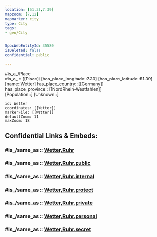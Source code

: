```yaml
---
location: [51.39,7.39] 
mapzoom: [7,12] 
mapmarker: city 
type: City
tags:
- geo/City


SpocWebEntityId: 35580
isDeleted: false
confidential: public

---
```

#is_a_/Place  
#is_a_ :: [[Place]] 
[has_place_longitude::7.39] 
[has_place_latitude::51.39] 
[name::Wetter] 
has_place_country:: [[Germany]]  
has_place_province:: [[NordRhein-Westfahlen]]  
[Population::] 
[Unknown::] 


```leaflet
id: Wetter
coordinates: [[Wetter]] 
markerFile: [[Wetter]] 
defaultZoom: 11 
maxZoom: 18
```


## Confidential Links & Embeds: 

### #is_/same_as :: [Wetter,Ruhr](/_Standards/Earth/Continent/Europe/Europe~Central/Germany/Germany~West/Nordrhein-Westfalen/counties~NW/Ennepe-Ruhr-Kreis/cities~Ennepe-Ruhr/Wetter,Ruhr.md) 

### #is_/same_as :: [Wetter,Ruhr.public](/_public/Earth/Continent/Europe/Europe~Central/Germany/Germany~West/Nordrhein-Westfalen/counties~NW/Ennepe-Ruhr-Kreis/cities~Ennepe-Ruhr/Wetter,Ruhr.public.md) 

### #is_/same_as :: [Wetter,Ruhr.internal](/_internal/Earth/Continent/Europe/Europe~Central/Germany/Germany~West/Nordrhein-Westfalen/counties~NW/Ennepe-Ruhr-Kreis/cities~Ennepe-Ruhr/Wetter,Ruhr.internal.md) 

### #is_/same_as :: [Wetter,Ruhr.protect](/_protect/Earth/Continent/Europe/Europe~Central/Germany/Germany~West/Nordrhein-Westfalen/counties~NW/Ennepe-Ruhr-Kreis/cities~Ennepe-Ruhr/Wetter,Ruhr.protect.md) 

### #is_/same_as :: [Wetter,Ruhr.private](/_private/Earth/Continent/Europe/Europe~Central/Germany/Germany~West/Nordrhein-Westfalen/counties~NW/Ennepe-Ruhr-Kreis/cities~Ennepe-Ruhr/Wetter,Ruhr.private.md) 

### #is_/same_as :: [Wetter,Ruhr.personal](/_personal/Earth/Continent/Europe/Europe~Central/Germany/Germany~West/Nordrhein-Westfalen/counties~NW/Ennepe-Ruhr-Kreis/cities~Ennepe-Ruhr/Wetter,Ruhr.personal.md) 

### #is_/same_as :: [Wetter,Ruhr.secret](/_secret/Earth/Continent/Europe/Europe~Central/Germany/Germany~West/Nordrhein-Westfalen/counties~NW/Ennepe-Ruhr-Kreis/cities~Ennepe-Ruhr/Wetter,Ruhr.secret.md)

